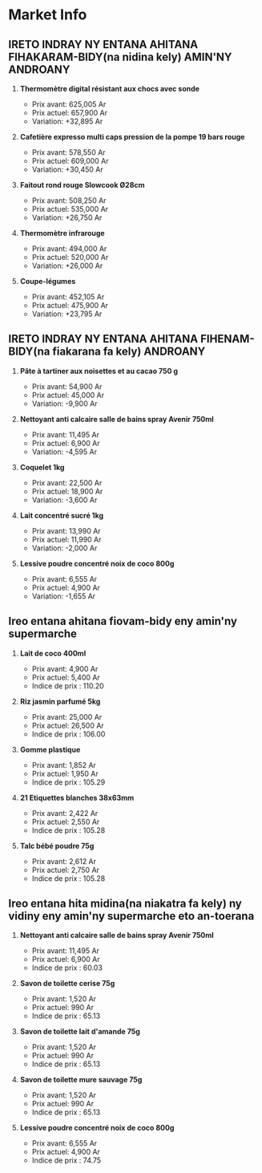 # Market Info

## IRETO INDRAY NY ENTANA AHITANA FIHAKARAM-BIDY(na nidina kely) AMIN'NY ANDROANY

1. **Thermomètre digital résistant aux chocs avec sonde**
   - Prix avant: 625,005 Ar
   - Prix actuel: 657,900 Ar
   - Variation: +32,895 Ar

2. **Cafetière expresso multi caps pression de la pompe 19 bars rouge**
   - Prix avant: 578,550 Ar
   - Prix actuel: 609,000 Ar
   - Variation: +30,450 Ar

3. **Faitout rond rouge Slowcook Ø28cm**
   - Prix avant: 508,250 Ar
   - Prix actuel: 535,000 Ar
   - Variation: +26,750 Ar

4. **Thermomètre infrarouge**
   - Prix avant: 494,000 Ar
   - Prix actuel: 520,000 Ar
   - Variation: +26,000 Ar

5. **Coupe-légumes**
   - Prix avant: 452,105 Ar
   - Prix actuel: 475,900 Ar
   - Variation: +23,795 Ar

## IRETO INDRAY NY ENTANA AHITANA FIHENAM-BIDY(na fiakarana fa kely) ANDROANY

1. **Pâte à tartiner aux noisettes et au cacao 750 g**
   - Prix avant: 54,900 Ar
   - Prix actuel: 45,000 Ar
   - Variation: -9,900 Ar

2. **Nettoyant anti calcaire salle de bains spray Avenir 750ml**
   - Prix avant: 11,495 Ar
   - Prix actuel: 6,900 Ar
   - Variation: -4,595 Ar

3. **Coquelet 1kg**
   - Prix avant: 22,500 Ar
   - Prix actuel: 18,900 Ar
   - Variation: -3,600 Ar

4. **Lait concentré sucré 1kg**
   - Prix avant: 13,990 Ar
   - Prix actuel: 11,990 Ar
   - Variation: -2,000 Ar

5. **Lessive poudre concentré noix de coco 800g**
   - Prix avant: 6,555 Ar
   - Prix actuel: 4,900 Ar
   - Variation: -1,655 Ar

## Ireo entana ahitana fiovam-bidy eny amin'ny supermarche

1. **Lait de coco 400ml**
   - Prix avant: 4,900 Ar
   - Prix actuel: 5,400 Ar
   - Indice de prix : 110.20

2. **Riz jasmin parfumé 5kg**
   - Prix avant: 25,000 Ar
   - Prix actuel: 26,500 Ar
   - Indice de prix : 106.00

3. **Gomme plastique**
   - Prix avant: 1,852 Ar
   - Prix actuel: 1,950 Ar
   - Indice de prix : 105.29

4. **21 Etiquettes blanches 38x63mm**
   - Prix avant: 2,422 Ar
   - Prix actuel: 2,550 Ar
   - Indice de prix : 105.28

5. **Talc bébé poudre 75g**
   - Prix avant: 2,612 Ar
   - Prix actuel: 2,750 Ar
   - Indice de prix : 105.28

## Ireo entana hita midina(na niakatra fa kely) ny vidiny eny amin'ny supermarche eto an-toerana

1. **Nettoyant anti calcaire salle de bains spray Avenir 750ml**
   - Prix avant: 11,495 Ar
   - Prix actuel: 6,900 Ar
   - Indice de prix : 60.03

2. **Savon de toilette cerise 75g**
   - Prix avant: 1,520 Ar
   - Prix actuel: 990 Ar
   - Indice de prix : 65.13

3. **Savon de toilette lait d'amande 75g**
   - Prix avant: 1,520 Ar
   - Prix actuel: 990 Ar
   - Indice de prix : 65.13

4. **Savon de toilette mure sauvage 75g**
   - Prix avant: 1,520 Ar
   - Prix actuel: 990 Ar
   - Indice de prix : 65.13

5. **Lessive poudre concentré noix de coco 800g**
   - Prix avant: 6,555 Ar
   - Prix actuel: 4,900 Ar
   - Indice de prix : 74.75

